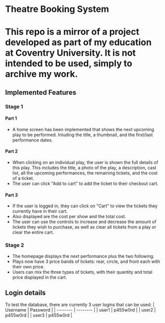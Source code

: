 # Theatre Booking System
# This repo is a mirror of a project developed as part of my education at Coventry University. It is not intended to be used, simply to archive my work.
## Implemented Features
### Stage 1
#### Part 1
- A home screen has been implemented that shows the next upcoming play to be performed. Inluding the title, a thumbnail, and the first/last performance dates.
#### Part 2
- When clicking on an individual play, the user is shown the full details of this play. This includes the title, a photo of the play, a description, cast list, all the upcoming performances, the remaining tickets, and the cost of a ticket.
- The user can click "Add to cart" to add the ticket to their checkout cart.
#### Part 3
- If the user is logged in, they can click on "Cart" to view the tickets they currently have in their cart.
- Also displayed are the cost per show and the total cost.
- The user can use the controls to increase and decrease the amount of tickets they wish to purchase, as well as clear all tickets from a play or clear the entire cart.
### Stage 2
- The homepage displays the next performance plus the two following.
- Plays now have 3 price bands of tickets: rear, circle, and front each with their own price.
- Users can mix the three types of tickets, with their quantity and total price displayed in the cart.
## Login details
To test the database, there are currently 3 user logins that can be used:
| Username | Password |
| -------- | -------- |
| user1    | p455w0rd |
| user2    | p455w0rd |
| user3    | p455w0rd |
